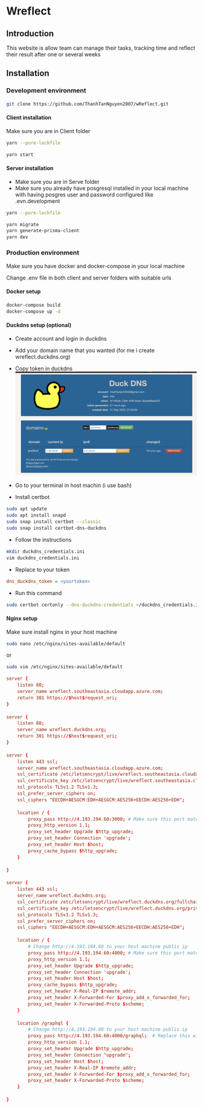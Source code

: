 # Wreflect
## Introduction
 
 This website is allow team can manage their tasks, tracking time and reflect their result after one or several weeks 

## Installation

### Development environment

```bash
git clone https://github.com/ThanhTanNguyen2007/wReflect.git
```

#### Client installation
Make sure you are in Client folder
```bash
yarn --pure-lockfile
```
```bash
yarn start
```

#### Server installation

- Make sure you are in Serve folder
- Make sure you already have posgresql installed in your local machine with having posgres user and password configured like .evn.development

````bash
yarn --pure-lockfile
````
````bash
yarn migrate
yarn generate-prisma-client
yarn dev
````

### Production environment
Make sure you have docker and docker-compose in your local machine

Change .env file in both client and server folders with suitable urls 

#### Docker setup

````bash
docker-compose build
docker-compose up -d
````

#### Duckdns setup (optional)

- Create account and login in duckdns

- Add your domain name that you wanted (for me i create wreflect.duckdns.org)

- Copy token in duckdns
![duckdns](Screenshot%202023-06-01%20at%2012.17.16.png "Duck DNS")

- Go to your terminal in host machin (i use bash)

- Install certbot 
```bash
sudo apt update
sudo apt install snapd
sudo snap install certbot --classic
sudo snap install certbot-dns-duckdns
```
- Follow the instructions

```bash
mkdir duckdns_credentials.ini
vim duckdns_credentials.ini
```

- Replace <yourtoken> to your token 
```ini
dns_duckdns_token = <yourtoken>
```

- Run this command

```bash
sudo certbot certonly --dns-duckdns-credentials ~/duckdns_credentials.ini -d <your domain name>
```

#### Nginx setup

Make sure install nginx in your host machine

```bash
sudo nano /etc/nginx/sites-available/default
```
or
```bash
sudo vim /etc/nginx/sites-available/default
```

```conf
server {
    listen 80;
    server_name wreflect.southeastasia.cloudapp.azure.com;
    return 301 https://$host$request_uri;
}

server {
    listen 80;
    server_name wreflect.duckdns.org;
    return 301 https://$host$request_uri;
}

server {
    listen 443 ssl;
    server_name wreflect.southeastasia.cloudapp.azure.com;
    ssl_certificate /etc/letsencrypt/live/wreflect.southeastasia.cloudapp.azure.com/fullchain.pem; # managed by Certbot
    ssl_certificate_key /etc/letsencrypt/live/wreflect.southeastasia.cloudapp.azure.com/privkey.pem; # managed by Certbot
    ssl_protocols TLSv1.2 TLSv1.3;
    ssl_prefer_server_ciphers on;
    ssl_ciphers "EECDH+AESGCM:EDH+AESGCM:AES256+EECDH:AES256+EDH";

    location / {
        proxy_pass http://4.193.194.60:3000; # Make sure this port matches your app's listening port
        proxy_http_version 1.1;
        proxy_set_header Upgrade $http_upgrade;
        proxy_set_header Connection 'upgrade';
        proxy_set_header Host $host;
        proxy_cache_bypass $http_upgrade;
    }

}

server {
    listen 443 ssl;
    server_name wreflect.duckdns.org;
    ssl_certificate /etc/letsencrypt/live/wreflect.duckdns.org/fullchain.pem;
    ssl_certificate_key /etc/letsencrypt/live/wreflect.duckdns.org/privkey.pem;
    ssl_protocols TLSv1.2 TLSv1.3;
    ssl_prefer_server_ciphers on;
    ssl_ciphers "EECDH+AESGCM:EDH+AESGCM:AES256+EECDH:AES256+EDH";

    location / {
		# Change http://4.193.194.60 to your host machine publis ip
        proxy_pass http://4.193.194.60:4000; # Make sure this port matches your app's listening port
        proxy_http_version 1.1;
        proxy_set_header Upgrade $http_upgrade;
        proxy_set_header Connection 'upgrade';
        proxy_set_header Host $host;
        proxy_cache_bypass $http_upgrade;
        proxy_set_header X-Real-IP $remote_addr;
        proxy_set_header X-Forwarded-For $proxy_add_x_forwarded_for;
        proxy_set_header X-Forwarded-Proto $scheme;
    }

    location /graphql {
		# Change http://4.193.194.60 to your host machine publis ip
        proxy_pass http://4.193.194.60:4000/graphql;  # Replace this with your backend server's address
        proxy_http_version 1.1;
        proxy_set_header Upgrade $http_upgrade;
        proxy_set_header Connection "upgrade";
        proxy_set_header Host $host;
        proxy_set_header X-Real-IP $remote_addr;
        proxy_set_header X-Forwarded-For $proxy_add_x_forwarded_for;
        proxy_set_header X-Forwarded-Proto $scheme;
    }

}
```


